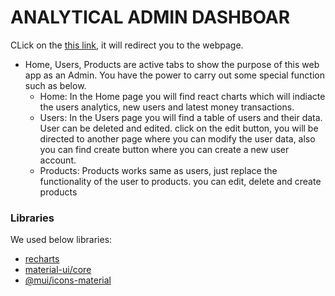 # ANALYTICAL ADMIN DASHBOAR

CLick on the [this link](https://peaceful-galileo-383af2.netlify.app), it will redirect you to the webpage.
- Home, Users, Products are active tabs to show the purpose of this web app as an Admin. You have the power to carry out some special function such as below.
  - Home: In the Home page you will find react charts which will indiacte the users analytics, new users and latest money transactions.
  - Users: In the Users page you will find a table of users and their data. User can be deleted and edited. click on the edit button, you will be directed to another page where you can modify the user data, also you can find create button where you can create a new user account.
  - Products: Products works same as users, just replace the functionality of the user to products. you can edit, delete and create products

### Libraries
We used below libraries:

- [recharts](https://recharts.org/en-US/)
- [ material-ui/core](https://mui.com/components/icons/#svg-material-icons)
- [@mui/icons-material](https://mui.com/components/material-icons/)
